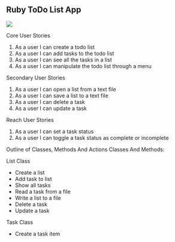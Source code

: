## Ruby ToDo List App

<img src="http://www.adriancodes.com/github_images/ruby_todo_list.jpg">

Core User Stories
1. As a user I can create a todo list
2. As a user I can add tasks to the todo list
3. As a user I can see all the tasks in a list
4. As a user I can manipulate the todo list through a menu

Secondary User Stories
1. As a user I can open a list from a text file
2. As a user I can save a list to a text file
3. As a user I can delete a task
4. As a user I can update a task

Reach User Stories
1. As a user I can set a task status
2. As a user I can toggle a task status as complete or incomplete


Outline of Classes, Methods And Actions
Classes And Methods:

List Class
* Create a list
* Add task to list
* Show all tasks
* Read a task from a file
* Write a list to a file
* Delete a task
* Update a task

Task Class

* Create a task item
